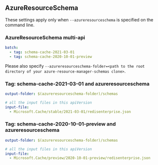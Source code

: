 ## AzureResourceSchema

These settings apply only when `--azureresourceschema` is specified on the command line.

### AzureResourceSchema multi-api

``` yaml $(azureresourceschema) && $(multiapi)
batch:
  - tag: schema-cache-2021-03-01
  - tag: schema-cache-2020-10-01-preview

```

Please also specify `--azureresourceschema-folder=<path to the root directory of your azure-resource-manager-schemas clone>`.

### Tag: schema-cache-2021-03-01 and azureresourceschema

``` yaml $(tag) == 'schema-cache-2021-03-01' && $(azureresourceschema)
output-folder: $(azureresourceschema-folder)/schemas

# all the input files in this apiVersion
input-file:
  - Microsoft.Cache/stable/2021-03-01/redisenterprise.json

```

### Tag: schema-cache-2020-10-01-preview and azureresourceschema

``` yaml $(tag) == 'schema-cache-2020-10-01-preview' && $(azureresourceschema)
output-folder: $(azureresourceschema-folder)/schemas

# all the input files in this apiVersion
input-file:
  - Microsoft.Cache/preview/2020-10-01-preview/redisenterprise.json

```